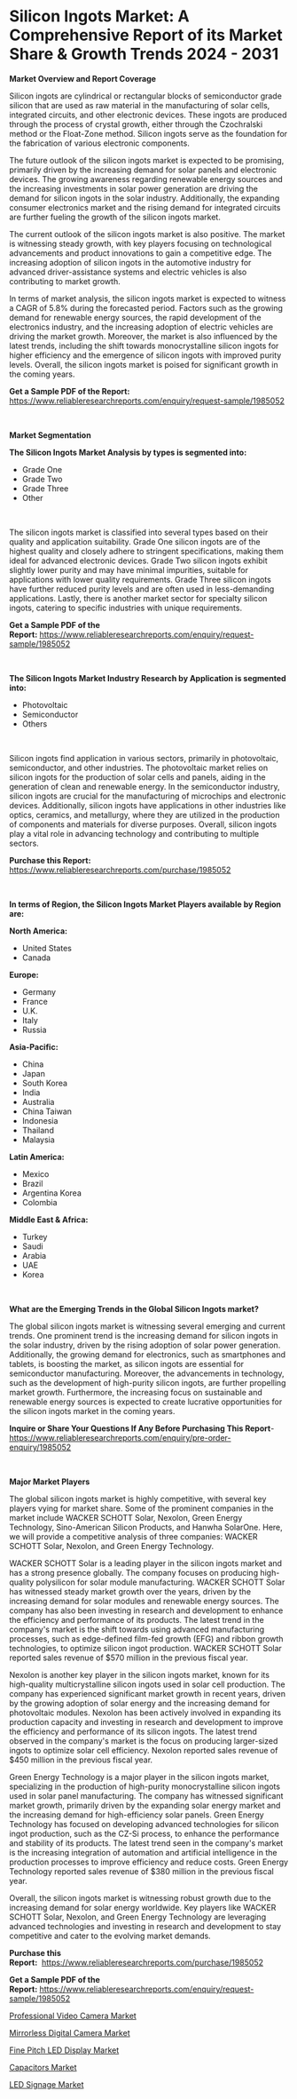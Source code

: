 <p><h1>Silicon Ingots Market: A Comprehensive Report of its Market Share & Growth Trends 2024 - 2031</h1></p><p><strong>Market Overview and Report Coverage</strong></p>
<p><p>Silicon ingots are cylindrical or rectangular blocks of semiconductor grade silicon that are used as raw material in the manufacturing of solar cells, integrated circuits, and other electronic devices. These ingots are produced through the process of crystal growth, either through the Czochralski method or the Float-Zone method. Silicon ingots serve as the foundation for the fabrication of various electronic components.</p><p>The future outlook of the silicon ingots market is expected to be promising, primarily driven by the increasing demand for solar panels and electronic devices. The growing awareness regarding renewable energy sources and the increasing investments in solar power generation are driving the demand for silicon ingots in the solar industry. Additionally, the expanding consumer electronics market and the rising demand for integrated circuits are further fueling the growth of the silicon ingots market.</p><p>The current outlook of the silicon ingots market is also positive. The market is witnessing steady growth, with key players focusing on technological advancements and product innovations to gain a competitive edge. The increasing adoption of silicon ingots in the automotive industry for advanced driver-assistance systems and electric vehicles is also contributing to market growth.</p><p>In terms of market analysis, the silicon ingots market is expected to witness a CAGR of 5.8% during the forecasted period. Factors such as the growing demand for renewable energy sources, the rapid development of the electronics industry, and the increasing adoption of electric vehicles are driving the market growth. Moreover, the market is also influenced by the latest trends, including the shift towards monocrystalline silicon ingots for higher efficiency and the emergence of silicon ingots with improved purity levels. Overall, the silicon ingots market is poised for significant growth in the coming years.</p></p>
<p><strong>Get a Sample PDF of the Report:</strong> <a href="https://www.reliableresearchreports.com/enquiry/request-sample/1985052">https://www.reliableresearchreports.com/enquiry/request-sample/1985052</a></p>
<p>&nbsp;</p>
<p><strong>Market Segmentation</strong></p>
<p><strong>The Silicon Ingots Market Analysis by types is segmented into:</strong></p>
<p><ul><li>Grade One</li><li>Grade Two</li><li>Grade Three</li><li>Other</li></ul></p>
<p>&nbsp;</p>
<p><p>The silicon ingots market is classified into several types based on their quality and application suitability. Grade One silicon ingots are of the highest quality and closely adhere to stringent specifications, making them ideal for advanced electronic devices. Grade Two silicon ingots exhibit slightly lower purity and may have minimal impurities, suitable for applications with lower quality requirements. Grade Three silicon ingots have further reduced purity levels and are often used in less-demanding applications. Lastly, there is another market sector for specialty silicon ingots, catering to specific industries with unique requirements.</p></p>
<p><strong>Get a Sample PDF of the Report:</strong>&nbsp;<a href="https://www.reliableresearchreports.com/enquiry/request-sample/1985052">https://www.reliableresearchreports.com/enquiry/request-sample/1985052</a></p>
<p>&nbsp;</p>
<p><strong>The Silicon Ingots Market Industry Research by Application is segmented into:</strong></p>
<p><ul><li>Photovoltaic</li><li>Semiconductor</li><li>Others</li></ul></p>
<p>&nbsp;</p>
<p><p>Silicon ingots find application in various sectors, primarily in photovoltaic, semiconductor, and other industries. The photovoltaic market relies on silicon ingots for the production of solar cells and panels, aiding in the generation of clean and renewable energy. In the semiconductor industry, silicon ingots are crucial for the manufacturing of microchips and electronic devices. Additionally, silicon ingots have applications in other industries like optics, ceramics, and metallurgy, where they are utilized in the production of components and materials for diverse purposes. Overall, silicon ingots play a vital role in advancing technology and contributing to multiple sectors.</p></p>
<p><strong>Purchase this Report:</strong>&nbsp; <a href="https://www.reliableresearchreports.com/purchase/1985052">https://www.reliableresearchreports.com/purchase/1985052</a></p>
<p>&nbsp;</p>
<p><strong>In terms of Region, the Silicon Ingots Market Players available by Region are:</strong></p>
<p>
    <p> <strong> North America: </strong>
        <ul>
            <li>United States</li>
            <li>Canada</li>
        </ul>
        </p> 
    <p> <strong> Europe: </strong>
        <ul>
            <li>Germany</li>
            <li>France</li>
            <li>U.K.</li>
            <li>Italy</li>
            <li>Russia</li>
        </ul>
        </p> 
    <p> <strong> Asia-Pacific: </strong>
        <ul>
            <li>China</li>
            <li>Japan</li>
            <li>South Korea</li>
            <li>India</li>
            <li>Australia</li>
            <li>China Taiwan</li>
            <li>Indonesia</li>
            <li>Thailand</li>
            <li>Malaysia</li>
        </ul>
        </p> 
    <p> <strong> Latin America: </strong>
        <ul>
            <li>Mexico</li>
            <li>Brazil</li>
            <li>Argentina Korea</li>
            <li>Colombia</li>
        </ul>
        </p> 
    <p> <strong> Middle East & Africa: </strong>
        <ul>
            <li>Turkey</li>
            <li>Saudi</li>
            <li>Arabia</li>
            <li>UAE</li>
            <li>Korea</li>
        </ul>
    </p>
    </p>
<p>&nbsp;</p>
<p><strong>What are the Emerging Trends in the Global Silicon Ingots market?</strong></p>
<p><p>The global silicon ingots market is witnessing several emerging and current trends. One prominent trend is the increasing demand for silicon ingots in the solar industry, driven by the rising adoption of solar power generation. Additionally, the growing demand for electronics, such as smartphones and tablets, is boosting the market, as silicon ingots are essential for semiconductor manufacturing. Moreover, the advancements in technology, such as the development of high-purity silicon ingots, are further propelling market growth. Furthermore, the increasing focus on sustainable and renewable energy sources is expected to create lucrative opportunities for the silicon ingots market in the coming years.</p></p>
<p><strong>Inquire or Share Your Questions If Any Before Purchasing This Report</strong>- <a href="https://www.reliableresearchreports.com/enquiry/pre-order-enquiry/1985052">https://www.reliableresearchreports.com/enquiry/pre-order-enquiry/1985052</a></p>
<p>&nbsp;</p>
<p><strong>Major Market Players</strong></p>
<p><p>The global silicon ingots market is highly competitive, with several key players vying for market share. Some of the prominent companies in the market include WACKER SCHOTT Solar, Nexolon, Green Energy Technology, Sino-American Silicon Products, and Hanwha SolarOne. Here, we will provide a competitive analysis of three companies: WACKER SCHOTT Solar, Nexolon, and Green Energy Technology.</p><p>WACKER SCHOTT Solar is a leading player in the silicon ingots market and has a strong presence globally. The company focuses on producing high-quality polysilicon for solar module manufacturing. WACKER SCHOTT Solar has witnessed steady market growth over the years, driven by the increasing demand for solar modules and renewable energy sources. The company has also been investing in research and development to enhance the efficiency and performance of its products. The latest trend in the company's market is the shift towards using advanced manufacturing processes, such as edge-defined film-fed growth (EFG) and ribbon growth technologies, to optimize silicon ingot production. WACKER SCHOTT Solar reported sales revenue of $570 million in the previous fiscal year.</p><p>Nexolon is another key player in the silicon ingots market, known for its high-quality multicrystalline silicon ingots used in solar cell production. The company has experienced significant market growth in recent years, driven by the growing adoption of solar energy and the increasing demand for photovoltaic modules. Nexolon has been actively involved in expanding its production capacity and investing in research and development to improve the efficiency and performance of its silicon ingots. The latest trend observed in the company's market is the focus on producing larger-sized ingots to optimize solar cell efficiency. Nexolon reported sales revenue of $450 million in the previous fiscal year.</p><p>Green Energy Technology is a major player in the silicon ingots market, specializing in the production of high-purity monocrystalline silicon ingots used in solar panel manufacturing. The company has witnessed significant market growth, primarily driven by the expanding solar energy market and the increasing demand for high-efficiency solar panels. Green Energy Technology has focused on developing advanced technologies for silicon ingot production, such as the CZ-Si process, to enhance the performance and stability of its products. The latest trend seen in the company's market is the increasing integration of automation and artificial intelligence in the production processes to improve efficiency and reduce costs. Green Energy Technology reported sales revenue of $380 million in the previous fiscal year.</p><p>Overall, the silicon ingots market is witnessing robust growth due to the increasing demand for solar energy worldwide. Key players like WACKER SCHOTT Solar, Nexolon, and Green Energy Technology are leveraging advanced technologies and investing in research and development to stay competitive and cater to the evolving market demands.</p></p>
<p><strong>Purchase this Report:</strong>&nbsp;&nbsp;<a href="https://www.reliableresearchreports.com/purchase/1985052">https://www.reliableresearchreports.com/purchase/1985052</a></p>
<p></p>
<p><strong>Get a Sample PDF of the Report:</strong>&nbsp;<a href="https://www.reliableresearchreports.com/enquiry/request-sample/1985052">https://www.reliableresearchreports.com/enquiry/request-sample/1985052</a></p>
<p><p><a href="https://github.com/markusgodoy/Market-Research-Report-List-1/blob/main/professional-video-camera-market.md">Professional Video Camera Market</a></p><p><a href="https://github.com/julyju69/Market-Research-Report-List-1/blob/main/mirrorless-digital-camera-market.md">Mirrorless Digital Camera Market</a></p><p><a href="https://github.com/gaydyna/Market-Research-Report-List-2/blob/main/fine-pitch-led-display-market.md">Fine Pitch LED Display Market</a></p><p><a href="https://github.com/amonskiyk/Market-Research-Report-List-2/blob/main/capacitors-market.md">Capacitors Market</a></p><p><a href="https://github.com/joannesouthgate/Market-Research-Report-List-1/blob/main/led-signage-market.md">LED Signage Market</a></p></p>